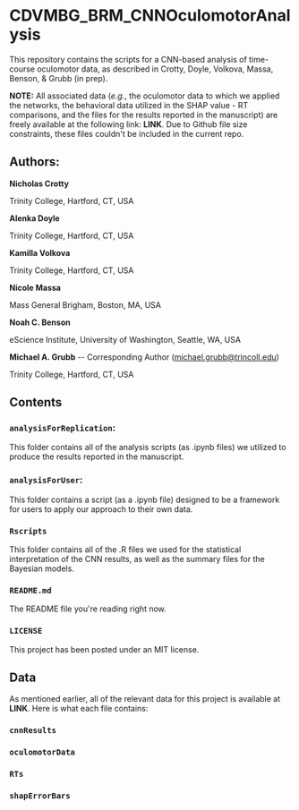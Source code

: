 # CDVMBG_BRM_CNNOculomotorAnalysis
This repository contains the scripts for a CNN-based analysis of time-course oculomotor data, as described in Crotty, Doyle, Volkova, Massa, Benson, &amp; Grubb (in prep).

**NOTE:** All associated data (*e.g.*, the oculomotor data to which we applied the networks, the behavioral data utilized in the SHAP value - RT comparisons, and the files for the results reported in the manuscript) are freely available at the following link: **LINK**. Due to Github file size constraints, these files couldn't be included in the current repo.

## Authors:
**Nicholas Crotty**

Trinity College, Hartford, CT, USA


**Alenka Doyle**

Trinity College, Hartford, CT, USA

**Kamilla Volkova**

Trinity College, Hartford, CT, USA

**Nicole Massa**

Mass General Brigham, Boston, MA, USA

**Noah C. Benson**

eScience Institute, University of Washington, Seattle, WA, USA

**Michael A. Grubb** -- Corresponding Author (michael.grubb@trincoll.edu)

Trinity College, Hartford, CT, USA

## Contents
### ``analysisForReplication``: 
This folder contains all of the analysis scripts (as .ipynb files) we utilized to produce the results reported in the manuscript.

### ``analysisForUser``: 
This folder contains a script (as a .ipynb file) designed to be a framework for users to apply our approach to their own data.

### ``Rscripts``
This folder contains all of the .R files we used for the statistical interpretation of the CNN results, as well as the summary files for the Bayesian models.

### ``README.md``
The README file you're reading right now.

### ``LICENSE``
This project has been posted under an MIT license. 

## Data
As mentioned earlier, all of the relevant data for this project is available at **LINK**. Here is what each file contains:

### ``cnnResults``

### ``oculomotorData``

### ``RTs``

### ``shapErrorBars``
